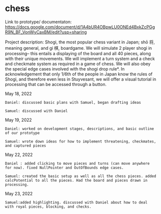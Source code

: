 # chess

Link to prototype/ documentaton: https://docs.google.com/document/d/1A4bUR4OBpwLU0ONEd4BxkZcPGgR9N_BF_VonWyCaxBM/edit?usp=sharing

Project description: Shogi, the most popular chess variant in Japan; shō 将, meaning general, and gi 棋, boardgame. We will simulate 2 player shogi in processing– this entails a displaying of the board and all 40 pieces, along with their unique movements. We will implement a turn system and a check and checkmate system as required in a game of chess. We will also obey the special edge cases involved with the shogi drop rule*. In acknowledgement that only 1/6th of the people in Japan know the rules of Shogi, and therefore even less in Stuyvesant, we will offer a visual tutorial in processing that can be accessed through a button.

May 18, 2022

    Daniel: discussed basic plans with Samuel, began drafting ideas 

    Samuel: discussed with Daniel
    
May 19, 2022

    Daniel: worked on development stages, descriptions, and basic outline of our prototype 

    Samuel: wrote down ideas for how to implement threatening, checkmates, and captured pieces

May 22, 2022

    Daniel : added clicking to move pieces and turns (can move anywhere for now). fixed NullPointer and OutOfBounds edge cases.
     
    Samuel: created the basic setup as well as all the chess pieces. added calcPotential to all the pieces. Had the board and pieces drawn in processing. 
May 23, 2022

    Samuel:added highlighting. discussed with Daniel about how to deal with royal pieces, blocking, and checks. 